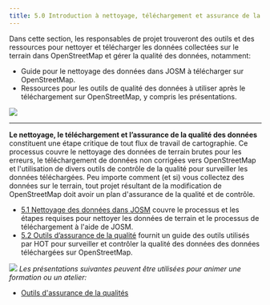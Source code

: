 ```yaml
---
title: 5.0 Introduction à nettoyage, téléchargement et assurance de la qualité des donnée
---
```


Dans cette section, les responsables de projet trouveront des outils et des ressources pour nettoyer et télécharger les données collectées sur le terrain dans OpenStreetMap et gérer la qualité des données, notamment:

*  Guide pour le nettoyage des données dans JOSM à télécharger sur OpenStreetMap. 
*  Ressources pour les outils de qualité des données à utiliser après le téléchargement sur OpenStreetMap, y compris les présentations.

![](/images/digitization-and-editing/DSC03241.jpg)

***

**Le nettoyage, le téléchargement et l’assurance de la qualité des données** constituent une étape critique de tout flux de travail de cartographie. Ce processus couvre le nettoyage des données de terrain brutes pour les erreurs, le téléchargement de données non corrigées vers OpenStreetMap et l'utilisation de divers outils de contrôle de la qualité pour surveiller les données téléchargées. Peu importe comment (et si) vous collectez des données sur le terrain, tout projet résultant de la modification de OpenStreetMap doit avoir un plan d'assurance de la qualité et de contrôle. 
	 	 	 	
* [5.1 Nettoyage des données dans JOSM](https://hotosm.github.io/toolbox/fr/pages/data-cleaning-upload-and-quality-assurance/5.1-data-cleaning-with-josm/) couvre le processus et les étapes requises pour nettoyer les données de terrain et le processus de téléchargement à l'aide de JOSM. 	 	 	 
* [5.2 Outils d’assurance de la qualité](https://hotosm.github.io/toolbox/fr/pages/data-cleaning-upload-and-quality-assurance/5.2-quality-assurance-tools/) fournit un guide des outils utilisés par HOT pour surveiller et contrôler la qualité des données des données téléchargées sur OpenStreetMap. 

![](/images/fr_guide_icons/fr_training_presentations_wide.PNG)
*Les présentations suivantes peuvent être utilisées pour animer une formation ou un atelier:*
	 	 	 	
*  [Outils d'assurance de la qualités](https://docs.google.com/presentation/d/1mn0ahFOCiz9DhrWmYFt1nrC25c7WQjODvXG6pTRJ-Jo/edit?usp=sharing)
